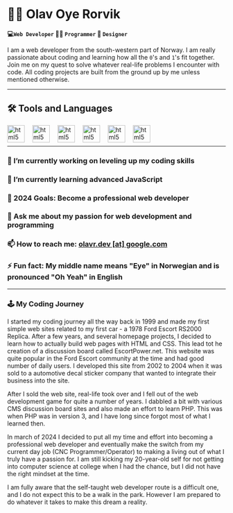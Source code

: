 # 🧑‍💻 Olav Oye Rorvik

**💻`Web Developer` 🧑‍💻 `Programmer` 🎨 `Designer`**

I am a web developer from the south-western part of Norway. I am really passionate about coding and learning how all the `0`'s and `1`'s fit together. Join me on my quest to solve whatever real-life problems I encounter with code. All coding projects are built from the ground up by me unless mentioned otherwise.

---

## 🛠️ Tools and Languages

<img align="left" alt="html5" width="40px" style="padding-right:15px;" src="https://cdn.jsdelivr.net/gh/devicons/devicon@latest/icons/vscode/vscode-original.svg" />
<img align="left" alt="html5" width="40px" style="padding-right:15px;" src="https://cdn.jsdelivr.net/gh/devicons/devicon@latest/icons/html5/html5-plain.svg" />
<img align="left" alt="html5" width="40px" style="padding-right:15px;" src="https://cdn.jsdelivr.net/gh/devicons/devicon@latest/icons/css3/css3-plain.svg" />
<img align="left" alt="html5" width="40px" style="padding-right:15px;" src="https://cdn.jsdelivr.net/gh/devicons/devicon@latest/icons/javascript/javascript-original.svg" />
<img align="left" alt="html5" width="40px" style="padding-right:15px;" src="https://cdn.jsdelivr.net/gh/devicons/devicon@latest/icons/nodejs/nodejs-plain-wordmark.svg" />
<img align="left" alt="html5" width="40px" style="padding-right:15px;" src="https://cdn.jsdelivr.net/gh/devicons/devicon@latest/icons/git/git-original.svg" />
<br/><br/>

---

### 🔭 I’m currently working on leveling up my coding skills

### 🌱 I’m currently learning advanced JavaScript

### 🥅 2024 Goals: Become a professional web developer

### 💬 Ask me about my passion for web development and programming

### 📫 How to reach me: [olavr.dev [at] google.com](mailto:olavr.dev@gmail.com)

### ⚡ Fun fact: My middle name means "Eye" in Norwegian and is pronounced "Oh Yeah" in English

---

### 🕹️ My Coding Journey

I started my coding journey all the way back in 1999 and made my first simple web sites related to my first car - a 1978 Ford Escort RS2000 Replica. After a few years, and several homepage projects, I decided to learn how to actually build web pages with HTML and CSS. This lead tot he creation of a discussion board called EscortPower.net. This website was quite popular in the Ford Escort community at the time and had good number of daily users. I developed this site from 2002 to 2004 when it was sold to a automotive decal sticker company that wanted to integrate their business into the site.

After I sold the web site, real-life took over and I fell out of the web development game for quite a number of years. I dabbled a bit with various CMS discussion board sites and also made an effort to learn PHP. This was when PHP was in version 3, and I have long since forgot most of what I learned then.

In march of 2024 I decided to put all my time and effort into becoming a professional web developer and eventually make the switch from my current day job (CNC Programmer/Operator) to making a living out of what I truly have a passion for. I am still kicking my 20-year-old self for not getting into computer science at college when I had the chance, but I did not have the right mindset at the time.

I am fully aware that the self-taught web developer route is a difficult one, and I do not expect this to be a walk in the park. However I am prepared to do whatever it takes to make this dream a reality.
